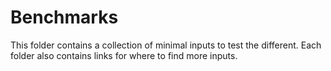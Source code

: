 # Benchmarks

This folder contains a collection of minimal inputs to test the different. Each
folder also contains links for where to find more inputs.
